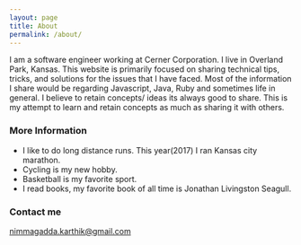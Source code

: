 ```yaml
---
layout: page
title: About
permalink: /about/
---
```


I am a software engineer working at Cerner Corporation. I live in Overland Park, Kansas. This website is primarily focused on sharing technical tips, tricks, and solutions for the issues that I have faced. Most of the information I share would be regarding Javascript, Java, Ruby and sometimes life in general. I believe to retain concepts/ ideas its always good to share. This is my attempt to learn and retain concepts as much as sharing it with others.

### More Information

* I like to do long distance runs. This year(2017) I ran Kansas city marathon.
* Cycling is my new hobby.
* Basketball is my favorite sport.
* I read books, my favorite book of all time is Jonathan Livingston Seagull.

### Contact me

[nimmagadda.karthik@gmail.com](mailto:nimmagadda.karthik@gmail.com)
